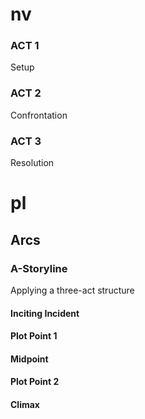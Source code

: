 # nv

### ACT 1

Setup

### ACT 2

Confrontation

### ACT 3

Resolution

# pl

## Arcs

### A-Storyline

Applying a three-act structure

#### Inciting Incident

#### Plot Point 1

#### Midpoint

#### Plot Point 2

#### Climax